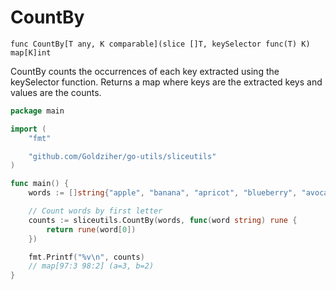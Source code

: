 # CountBy

`func CountBy[T any, K comparable](slice []T, keySelector func(T) K) map[K]int`

CountBy counts the occurrences of each key extracted using the keySelector function. Returns a map where keys are the extracted keys and values are the counts.

```go
package main

import (
	"fmt"

	"github.com/Goldziher/go-utils/sliceutils"
)

func main() {
	words := []string{"apple", "banana", "apricot", "blueberry", "avocado"}

	// Count words by first letter
	counts := sliceutils.CountBy(words, func(word string) rune {
		return rune(word[0])
	})

	fmt.Printf("%v\n", counts)
	// map[97:3 98:2] (a=3, b=2)
}
```
